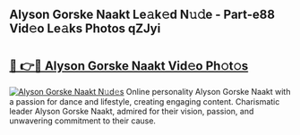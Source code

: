 ## Alyson Gorske Naakt Le𝚊k𝚎d N𝚞𝚍e - Part-e88 Vid𝚎o Le𝚊ks Photos qZJyi

# <h2><a href="http://fb0vhyf.evod.top/?m=Alyson+Gorske+Naakt">🔗 👉🔴 Alyson Gorske Naakt Vid𝚎o Ph𝚘t𝚘s</a></h2>

[![Alyson Gorske Naakt N𝚞d𝚎s](https://i.imgur.com/8V9OHl7.gif)](http://fb0vhyf.evod.top/?m=Alyson+Gorske+Naakt)
Online personality Alyson Gorske Naakt with a passion for dance and lifestyle, creating engaging content. Charismatic leader Alyson Gorske Naakt, admired for their vision, passion, and unwavering commitment to their cause. 
